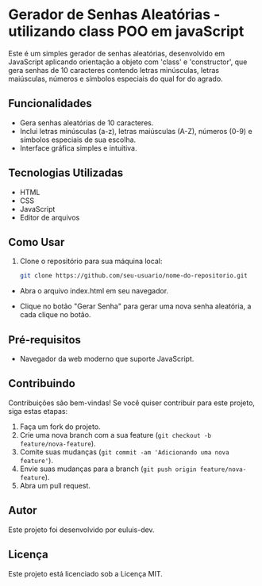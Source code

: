 # Gerador de Senhas Aleatórias - utilizando class POO em javaScript

Este é um simples gerador de senhas aleatórias, desenvolvido em JavaScript aplicando orientação a objeto com 'class' e 'constructor', 
que gera senhas de 10 caracteres contendo letras minúsculas, letras maiúsculas, números e símbolos especiais do qual for do agrado.

## Funcionalidades

- Gera senhas aleatórias de 10 caracteres.
- Inclui letras minúsculas (a-z), letras maiúsculas (A-Z), números (0-9) e símbolos especiais de sua escolha.
- Interface gráfica simples e intuitiva.

## Tecnologias Utilizadas

- HTML
- CSS
- JavaScript
- Editor de arquivos 

## Como Usar

1. Clone o repositório para sua máquina local:

   ```bash
   git clone https://github.com/seu-usuario/nome-do-repositorio.git

- Abra o arquivo index.html em seu navegador.

- Clique no botão "Gerar Senha" para gerar uma nova senha aleatória, a cada clique no botão.

## Pré-requisitos
- Navegador da web moderno que suporte JavaScript.

## Contribuindo
Contribuições são bem-vindas! Se você quiser contribuir para este projeto, siga estas etapas:

1. Faça um fork do projeto.
2. Crie uma nova branch com a sua feature (`git checkout -b feature/nova-feature`).
3. Comite suas mudanças (`git commit -am 'Adicionando uma nova feature'`).
4. Envie suas mudanças para a branch (`git push origin feature/nova-feature`).
5. Abra um pull request.

## Autor
Este projeto foi desenvolvido por euluis-dev.

## Licença
Este projeto está licenciado sob a Licença MIT.


